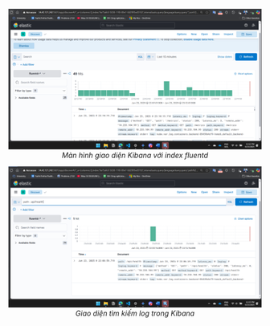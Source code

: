 <p align="center">
  <img src="images/efk_index.png" alt="alt text" />
  <br>
  <em>Màn hình giao diện Kibana với index fluentd</em>
</p>

<p align="center">
  <img src="images/efk_search.png" alt="alt text" />
  <br>
  <em>Giao diện tìm kiếm log trong Kibana</em>
</p>
